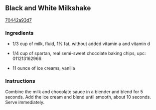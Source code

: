 ## Black and White Milkshake

[70442a93d7](http://www.epicurious.com/recipes/food/views/black-and-white-milkshake-376041)

### Ingredients

 - 1/3 cup of milk, fluid, 1% fat, without added vitamin a and vitamin d

 - 1/4 cup of spartan, real semi-sweet chocolate baking chips, upc: 011213162966

 - 11 ounce of ice creams, vanilla

### Instructions

Combine the milk and chocolate sauce in a blender and blend for 5 seconds. Add the ice cream and blend until smooth, about 10 seconds. Serve immediately.